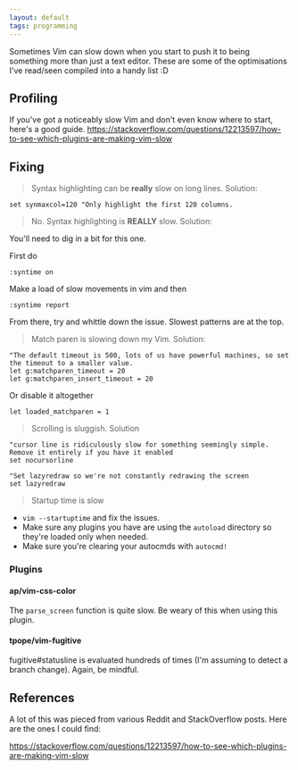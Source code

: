 ```yaml
---
layout: default
tags: programming
---
```


Sometimes Vim can slow down when you start to push it to being something more than just a text editor.
These are some of the optimisations I've read/seen compiled into a handy list :D

## Profiling

If you've got a noticeably slow Vim and don't even know where to start, here's a good guide.
https://stackoverflow.com/questions/12213597/how-to-see-which-plugins-are-making-vim-slow

## Fixing

> Syntax highlighting can be **really** slow on long lines. Solution:

```
set synmaxcol=120 "Only highlight the first 120 columns.
```

> No. Syntax highlighting is **REALLY** slow. Solution:

You'll need to dig in a bit for this one.

First do
```
:syntime on
```

Make a load of slow movements in vim and then

```
:syntime report
```

From there,  try and whittle down the issue. Slowest patterns are at the top.

> Match paren is slowing down my Vim. Solution:

```
"The default timeout is 500, lots of us have powerful machines, so set the timeout to a smaller value.
let g:matchparen_timeout = 20
let g:matchparen_insert_timeout = 20
```

Or disable it altogether 

```
let loaded_matchparen = 1
```

> Scrolling is sluggish. Solution

```
"cursor line is ridiculously slow for something seemingly simple. Remove it entirely if you have it enabled
set nocursorline

"Set lazyredraw so we're not constantly redrawing the screen
set lazyredraw
```

> Startup time is slow

- `vim --startuptime` and fix the issues.
- Make sure any plugins you have are using the `autoload` directory so they're loaded only when needed.
- Make sure you're clearing your autocmds with `autocmd!`

### Plugins 

#### ap/vim-css-color

The `parse_screen` function is quite slow. Be weary of this when using this plugin.

#### tpope/vim-fugitive

fugitive#statusline is evaluated hundreds of times (I'm assuming to detect a branch change). Again, be mindful.

## References

A lot of this was pieced from various Reddit and StackOverflow posts.
Here are the ones I could find:

https://stackoverflow.com/questions/12213597/how-to-see-which-plugins-are-making-vim-slow
